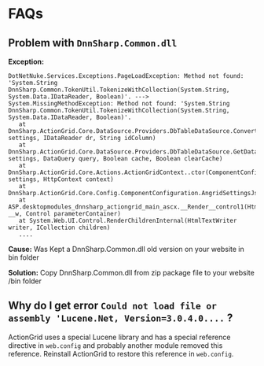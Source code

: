 # FAQs

## Problem with `DnnSharp.Common.dll`


**Exception:**
```
DotNetNuke.Services.Exceptions.PageLoadException: Method not found: 'System.String DnnSharp.Common.TokenUtil.TokenizeWithCollection(System.String, System.Data.IDataReader, Boolean)'. ---> System.MissingMethodException: Method not found: 'System.String DnnSharp.Common.TokenUtil.TokenizeWithCollection(System.String, System.Data.IDataReader, Boolean)'.
   at DnnSharp.ActionGrid.Core.DataSource.Providers.DbTableDataSource.ConvertResult(ComponentConfiguration settings, IDataReader dr, String idColumn)
   at DnnSharp.ActionGrid.Core.DataSource.Providers.DbTableDataSource.GetData(ComponentConfiguration settings, DataQuery query, Boolean cache, Boolean clearCache)
   at DnnSharp.ActionGrid.Core.Actions.ActionGridContext..ctor(ComponentConfiguration settings, HttpContext context)
   at DnnSharp.ActionGrid.Core.Config.ComponentConfiguration.AngridSettingsJson()
   at ASP.desktopmodules_dnnsharp_actiongrid_main_ascx.__Render__control1(HtmlTextWriter __w, Control parameterContainer)
   at System.Web.UI.Control.RenderChildrenInternal(HtmlTextWriter writer, ICollection children)
   ....
```
**Cause:** Was Kept a DnnSharp.Common.dll old version on your website in bin folder

**Solution:** Copy DnnSharp.Common.dll from zip package file to your website /bin folder

## Why do I get error `Could not load file or assembly 'Lucene.Net, Version=3.0.4.0....` ?

ActionGrid uses a special Lucene library and has a special reference directive in `web.config` and probably another module removed this reference. Reinstall ActionGrid to restore this reference in `web.config`.